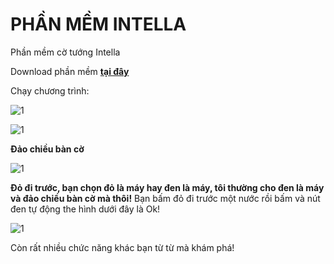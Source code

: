 # PHẦN MỀM INTELLA
Phần mềm cờ tướng Intella

Download phần mềm **[tại đây](https://bsthanh-my.sharepoint.com/:f:/g/personal/laptopxiaomi_bsthanh_tk/EvCS8dHZ1d9JotkuLvdr8doBCgkQG1LWI6TphUdFOsPpgQ?e=agtOt5)**

Chạy chương trình:

![1](https://user-images.githubusercontent.com/82578024/166640765-4c69cbc1-4fb0-4ee7-9f64-e8974ab08b93.png)

![1](https://user-images.githubusercontent.com/82578024/166641434-16d9c994-fa60-46fb-896f-aecca9ea5059.png)

**Đảo chiều bàn cờ**

![1](https://user-images.githubusercontent.com/82578024/166641778-c6c976bb-d5af-4ef8-b046-0f977352f1af.png)

**Đỏ đi trước, bạn chọn đỏ là máy hay đen là máy, tôi thường cho đen là máy và đảo chiều bàn cờ mà thôi!** Bạn bấm đỏ đi trước một nước rồi bấm và nút đen tự động the hình dưới đây là Ok!

![1](https://user-images.githubusercontent.com/82578024/166642484-861ca245-b909-4c9f-b6a4-fc676d2eb586.png)

Còn rất nhiều chức năng khác bạn từ từ mà khám phá!
